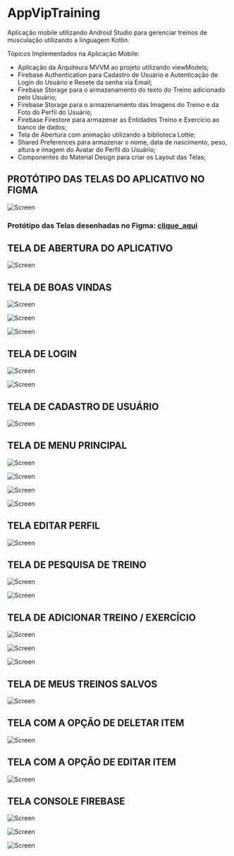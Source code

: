 # AppVipTraining
Aplicação mobile utilizando Android Studio para gerenciar treinos de musculação utilizando a linguagem Kotlin.

Tópicos Implementados na Aplicação Mobile:
- Aplicação da Arquiteura MVVM ao projeto utilizando viewModels;
- Firebase Authentication para Cadastro de Usuário e Autenticação de Login do Usuário e Resete da senha via Email;
- Firebase Storage para o armazenamento do texto do Treino adicionado pelo Usuário;
- Firebase Storage para o armazenamento das Imagens do Treino e da Foto do Perfil do Usuário;
- Firebase Firestore para armazenar as Entidades Treino e Exercício ao banco de dados;
- Tela de Abertura com animação utilizando a biblioteca Lottie;
- Shared Preferences para armazenar o nome, data de nascimento, peso, altura e imagem do Avatar do Perfil do Usuário; 
- Componentes do Material Design para criar os Layout das Telas;

## PROTÓTIPO DAS TELAS DO APLICATIVO NO FIGMA

![Screen](screen/img23.PNG)

### Protótipo das Telas desenhadas no Figma: [clique_aqui](https://www.figma.com/file/J2iXG58WH6qTUWO2nrHEsg/Fitness-App-UI-Design?node-id=0%3A1)

## TELA DE ABERTURA DO APLICATIVO

![Screen](screen/img00.jpg)

## TELA DE BOAS VINDAS

![Screen](screen/img01.jpg)

![Screen](screen/img02.jpg)

![Screen](screen/img03.jpg)

## TELA DE LOGIN

![Screen](screen/img04.jpg)

![Screen](screen/img05.jpg)

## TELA DE CADASTRO DE USUÁRIO

![Screen](screen/img06.jpg)

## TELA DE MENU PRINCIPAL

![Screen](screen/img07.jpg)

![Screen](screen/img08.jpg)

![Screen](screen/img09.jpg)

![Screen](screen/img10.jpg)

## TELA EDITAR PERFIL

![Screen](screen/img11.jpg)

## TELA DE PESQUISA DE TREINO

![Screen](screen/img12.jpg)

![Screen](screen/img13.jpg)

## TELA DE ADICIONAR TREINO / EXERCÍCIO

![Screen](screen/img14.jpg)

![Screen](screen/img15.jpg)

![Screen](screen/img16.jpg)

## TELA DE MEUS TREINOS SALVOS

![Screen](screen/img17.jpg)

## TELA COM A OPÇÃO DE DELETAR ITEM

![Screen](screen/img18.jpg)

## TELA COM A OPÇÃO DE EDITAR ITEM

![Screen](screen/img19.jpg)

## TELA CONSOLE FIREBASE

![Screen](screen/img20.PNG)

![Screen](screen/img21.PNG)

![Screen](screen/img22.PNG)